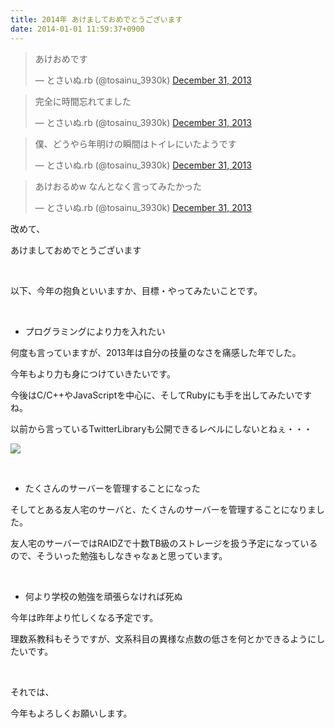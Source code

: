```yaml
---
title: 2014年 あけましておめでとうございます
date: 2014-01-01 11:59:37+0900
---
```

<blockquote class="twitter-tweet tw-align-center" lang="en"><p>あけおめです</p>&mdash; とさいぬ.rb (@tosainu_3930k) <a href="https://twitter.com/tosainu_3930k/statuses/418034226626568192">December 31, 2013</a></blockquote>
<script async src="//platform.twitter.com/widgets.js" charset="utf-8"></script>

<blockquote class="twitter-tweet tw-align-center" lang="en"><p>完全に時間忘れてました</p>&mdash; とさいぬ.rb (@tosainu_3930k) <a href="https://twitter.com/tosainu_3930k/statuses/418034337314246656">December 31, 2013</a></blockquote>
<script async src="//platform.twitter.com/widgets.js" charset="utf-8"></script>

<blockquote class="twitter-tweet tw-align-center" lang="en"><p>僕、どうやら年明けの瞬間はトイレにいたようです</p>&mdash; とさいぬ.rb (@tosainu_3930k) <a href="https://twitter.com/tosainu_3930k/statuses/418034970779987968">December 31, 2013</a></blockquote>
<script async src="//platform.twitter.com/widgets.js" charset="utf-8"></script>

<blockquote class="twitter-tweet tw-align-center" lang="en"><p>あけおるめw&#10;&#10;なんとなく言ってみたかった</p>&mdash; とさいぬ.rb (@tosainu_3930k) <a href="https://twitter.com/tosainu_3930k/statuses/418040175659597824">December 31, 2013</a></blockquote>
<script async src="//platform.twitter.com/widgets.js" charset="utf-8"></script>

改めて、

<span class="fontsize6">あけましておめでとうございます</span>

&nbsp;

以下、今年の抱負といいますか、目標・やってみたいことです。

&nbsp;

* プログラミングにより力を入れたい

何度も言っていますが、2013年は自分の技量のなさを痛感した年でした。

今年もより力も身につけていきたいです。

今後はC/C++やJavaScriptを中心に、そしてRubyにも手を出してみたいですね。

以前から言っているTwitterLibraryも公開できるレベルにしないとねぇ・・・

<img src="https://lh3.googleusercontent.com/-SWQCpzC94S4/UsODBbGerDI/AAAAAAAAC2Y/pyyeL4ikRrA/s640/2014-01-01-115032_1920x1080_scrot.png" />

&nbsp;

* たくさんのサーバーを管理することになった

そしてとある友人宅のサーバと、たくさんのサーバーを管理することになりました。

友人宅のサーバーではRAIDZで十数TB級のストレージを扱う予定になっているので、そういった勉強もしなきゃなぁと思っています。

&nbsp;

* 何より学校の勉強を頑張らなければ死ぬ

今年は昨年より忙しくなる予定です。

理数系教科もそうですが、文系科目の異様な点数の低さを何とかできるようにしたいです。

&nbsp;

それでは、

<span class="fontsize6">今年もよろしくお願いします。</span>
